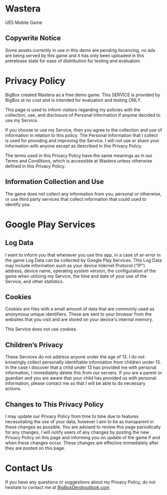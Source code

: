 # Wastera
UE5 Mobile Game

## Copywrite Notice
Some assets currently in use in this demo are pending liscencing, no ads are being served by this game and it has only been uploaded in this prerelease state for ease of distribution for testing and evaluation.

# Privacy Policy
BigBox created Wastera as a free demo game. This SERVICE is provided by BigBox at no cost and is intended for evaluation and testing ONLY.

This page is used to inform visitors regarding my policies with the collection, use, and disclosure of Personal Information if anyone decided to use my Service.

If you choose to use my Service, then you agree to the collection and use of information in relation to this policy. The Personal Information that I collect is used for providing and improving the Service. I will not use or share your information with anyone except as described in this Privacy Policy.

The terms used in this Privacy Policy have the same meanings as in our Terms and Conditions, which is accessible at Wastera unless otherwise defined in this Privacy Policy.

## Information Collection and Use

The game does not collect any information from you, personal or otherwise, or use third party services that collect information that could used to identify you.

# Google Play Services
## Log Data

I want to inform you that whenever you use this app, in a case of an error in the game Log Data can be collected by Google Play Services. This Log Data may include information such as your device Internet Protocol (“IP”) address, device name, operating system version, the configuration of the game when utilizing my Service, the time and date of your use of the Service, and other statistics.

## Cookies

Cookies are files with a small amount of data that are commonly used as anonymous unique identifiers. These are sent to your browser from the websites that you visit and are stored on your device's internal memory.

This Service does not use cookies.

## Children’s Privacy

These Services do not address anyone under the age of 13. I do not knowingly collect personally identifiable information from children under 13. In the case I discover that a child under 13 has provided me with personal information, I immediately delete this from our servers. If you are a parent or guardian and you are aware that your child has provided us with personal information, please contact me so that I will be able to do necessary actions.

## Changes to This Privacy Policy

I may update our Privacy Policy from time to time due to features necessitating the use of your data, however I aim to be as transparent in these changes as possible. You are advised to review this page periodically for any changes, I will notify users of any changes by posting the new Privacy Policy on this page and informing you on update of the game if and when these changes occur. These changes are effective immediately after they are posted on this page.

# Contact Us

If you have any questions or suggestions about my Privacy Policy, do not hesitate to contact me at BigBoxDev@outlook.com
